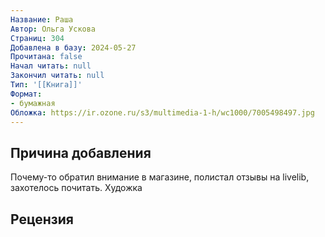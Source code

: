 ```yaml
---
Название: Раша
Автор: Ольга Ускова
Страниц: 304
Добавлена в базу: 2024-05-27
Прочитана: false
Начал читать: null
Закончил читать: null
Тип: '[[Книга]]'
Формат:
- бумажная
Обложка: https://ir.ozone.ru/s3/multimedia-1-h/wc1000/7005498497.jpg
---
```


## Причина добавления

Почему-то обратил внимание в магазине, полистал отзывы на livelib, захотелось почитать. Художка
## Рецензия
